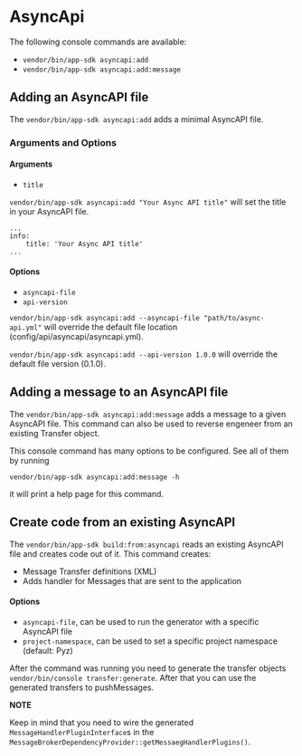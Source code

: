 # AsyncApi

The following console commands are available:

- `vendor/bin/app-sdk asyncapi:add`
- `vendor/bin/app-sdk asyncapi:add:message`

## Adding an AsyncAPI file

The `vendor/bin/app-sdk asyncapi:add` adds a minimal AsyncAPI file.

### Arguments and Options

#### Arguments

- `title`

`vendor/bin/app-sdk asyncapi:add "Your Async API title"` will set the title in your AsyncAPI file.

```
...
info:
    title: 'Your Async API title'
...
```

#### Options

- `asyncapi-file`
- `api-version`

`vendor/bin/app-sdk asyncapi:add --asyncapi-file "path/to/async-api.yml"` will override the default file location (config/api/asyncapi/asyncapi.yml).

`vendor/bin/app-sdk asyncapi:add --api-version 1.0.0` will override the default file version (0.1.0).

## Adding a message to an AsyncAPI file

The `vendor/bin/app-sdk asyncapi:add:message` adds a message to a given AsyncAPI file. This command can also be used to reverse engeneer from an existing Transfer object.

This console command has many options to be configured. See all of them by running

`vendor/bin/app-sdk asyncapi:add:message -h`

it will print a help page for this command.


## Create code from an existing AsyncAPI

The `vendor/bin/app-sdk build:from:asyncapi` reads an existing AsyncAPI file and creates code out of it. This command creates:

- Message Transfer definitions (XML)
- Adds handler for Messages that are sent to the application

#### Options

- `asyncapi-file`, can be used to run the generator with a specific AsyncAPI file
- `project-namespace`, can be used to set a specific project namespace (default: Pyz)

After the command was running you need to generate the transfer objects `vendor/bin/console transfer:generate`. After that you can use the generated transfers to pushMessages.

**NOTE**

Keep in mind that you need to wire the generated `MessageHandlerPluginInterface`s in the `MessageBrokerDependencyProvider::getMessaegHandlerPlugins()`.
